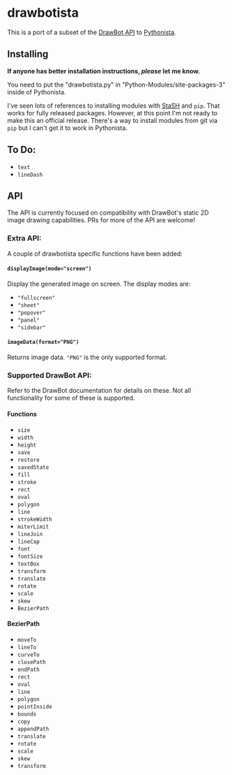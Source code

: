 # drawbotista

This is a port of a subset of the [DrawBot API](https://www.drawbot.com) to [Pythonista](http://omz-software.com/pythonista/index.html).

## Installing

**If anyone has better installation instructions, *please* let me know.**

You need to put the "drawbotista.py" in "Python-Modules/site-packages-3" inside of Pythonista.

I've seen lots of references to installing modules with [StaSH](https://github.com/ywangd/stash) and `pip`. That works for fully released packages. However, at this point I'm not ready to make this an official release. There's a way to install modules from git via `pip` but I can't get it to work in Pythonista.

## To Do:

- `text`
- `lineDash`


## API

The API is currently focused on compatibility with DrawBot's static 2D image drawing capabilities. PRs for more of the API are welcome!

### Extra API:

A couple of drawbotista specific functions have been added:

#### `displayImage(mode="screen")`

Display the generated image on screen. The display modes are:

- `"fullscreen"`
- `"sheet"`
- `"popover"`
- `"panel"`
- `"sidebar"`

#### `imageData(format="PNG")`

Returns image data. `"PNG"` is the only supported format.


### Supported DrawBot API:

Refer to the DrawBot documentation for details on these. Not all functionality for some of these is supported.

#### Functions

- `size`
- `width`
- `height`
- `save`
- `restore`
- `savedState`
- `fill`
- `stroke`
- `rect`
- `oval`
- `polygon`
- `line`
- `strokeWidth`
- `miterLimit`
- `lineJoin`
- `lineCap`
- `font`
- `fontSize`
- `textBox`
- `transform`
- `translate`
- `rotate`
- `scale`
- `skew`
- `BezierPath`

#### BezierPath

- `moveTo`
- `lineTo`
- `curveTo`
- `closePath`
- `endPath`
- `rect`
- `oval`
- `line`
- `polygon`
- `pointInside`
- `bounds`
- `copy`
- `appendPath`
- `translate`
- `rotate`
- `scale`
- `skew`
- `transform`

